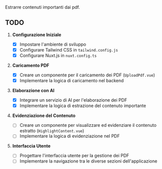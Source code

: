 Estrarre contenuti importanti dai pdf.

## TODO

1. **Configurazione Iniziale**

   - [x] Impostare l'ambiente di sviluppo
   - [x] Configurare Tailwind CSS in `tailwind.config.js`
   - [x] Configurare Nuxt.js in `nuxt.config.ts`

2. **Caricamento PDF**

   - [x] Creare un componente per il caricamento dei PDF (`UploadPdf.vue`)
   - [x] Implementare la logica di caricamento nel backend

3. **Elaborazione con AI**

   - [x] Integrare un servizio di AI per l'elaborazione dei PDF
   - [x] Implementare la logica di estrazione del contenuto importante

4. **Evidenziazione del Contenuto**

   - [ ] Creare un componente per visualizzare ed evidenziare il contenuto estratto (`HighlightContent.vue`)
   - [ ] Implementare la logica di evidenziazione nel PDF

5. **Interfaccia Utente**
   - [ ] Progettare l'interfaccia utente per la gestione dei PDF
   - [ ] Implementare la navigazione tra le diverse sezioni dell'applicazione

